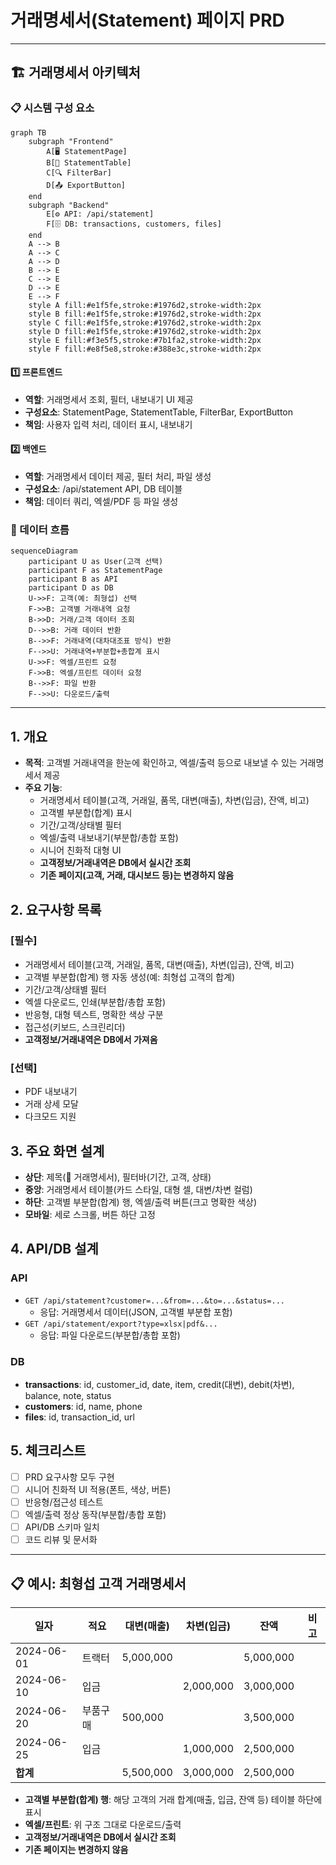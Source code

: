 # 거래명세서(Statement) 페이지 PRD

---

## 🏗️ 거래명세서 아키텍처

### 📋 시스템 구성 요소
```mermaid
graph TB
    subgraph "Frontend"
        A[🖥️ StatementPage]
        B[📄 StatementTable]
        C[🔍 FilterBar]
        D[📤 ExportButton]
    end
    subgraph "Backend"
        E[⚙️ API: /api/statement]
        F[🗄️ DB: transactions, customers, files]
    end
    A --> B
    A --> C
    A --> D
    B --> E
    C --> E
    D --> E
    E --> F
    style A fill:#e1f5fe,stroke:#1976d2,stroke-width:2px
    style B fill:#e1f5fe,stroke:#1976d2,stroke-width:2px
    style C fill:#e1f5fe,stroke:#1976d2,stroke-width:2px
    style D fill:#e1f5fe,stroke:#1976d2,stroke-width:2px
    style E fill:#f3e5f5,stroke:#7b1fa2,stroke-width:2px
    style F fill:#e8f5e8,stroke:#388e3c,stroke-width:2px
```

#### 1️⃣ 프론트엔드
- **역할**: 거래명세서 조회, 필터, 내보내기 UI 제공
- **구성요소**: StatementPage, StatementTable, FilterBar, ExportButton
- **책임**: 사용자 입력 처리, 데이터 표시, 내보내기

#### 2️⃣ 백엔드
- **역할**: 거래명세서 데이터 제공, 필터 처리, 파일 생성
- **구성요소**: /api/statement API, DB 테이블
- **책임**: 데이터 쿼리, 엑셀/PDF 등 파일 생성

### 🔄 데이터 흐름
```mermaid
sequenceDiagram
    participant U as User(고객 선택)
    participant F as StatementPage
    participant B as API
    participant D as DB
    U->>F: 고객(예: 최형섭) 선택
    F->>B: 고객별 거래내역 요청
    B->>D: 거래/고객 데이터 조회
    D-->>B: 거래 데이터 반환
    B-->>F: 거래내역(대차대조표 방식) 반환
    F-->>U: 거래내역+부분합+총합계 표시
    U->>F: 엑셀/프린트 요청
    F->>B: 엑셀/프린트 데이터 요청
    B-->>F: 파일 반환
    F-->>U: 다운로드/출력
```

---

## 1. 개요
- **목적**: 고객별 거래내역을 한눈에 확인하고, 엑셀/출력 등으로 내보낼 수 있는 거래명세서 제공
- **주요 기능**:
  - 거래명세서 테이블(고객, 거래일, 품목, 대변(매출), 차변(입금), 잔액, 비고)
  - 고객별 부분합(합계) 표시
  - 기간/고객/상태별 필터
  - 엑셀/출력 내보내기(부분합/총합 포함)
  - 시니어 친화적 대형 UI
  - **고객정보/거래내역은 DB에서 실시간 조회**
  - **기존 페이지(고객, 거래, 대시보드 등)는 변경하지 않음**

## 2. 요구사항 목록
### [필수]
- 거래명세서 테이블(고객, 거래일, 품목, 대변(매출), 차변(입금), 잔액, 비고)
- 고객별 부분합(합계) 행 자동 생성(예: 최형섭 고객의 합계)
- 기간/고객/상태별 필터
- 엑셀 다운로드, 인쇄(부분합/총합 포함)
- 반응형, 대형 텍스트, 명확한 색상 구분
- 접근성(키보드, 스크린리더)
- **고객정보/거래내역은 DB에서 가져옴**

### [선택]
- PDF 내보내기
- 거래 상세 모달
- 다크모드 지원

## 3. 주요 화면 설계
- **상단**: 제목(📑 거래명세서), 필터바(기간, 고객, 상태)
- **중앙**: 거래명세서 테이블(카드 스타일, 대형 셀, 대변/차변 컬럼)
- **하단**: 고객별 부분합(합계) 행, 엑셀/출력 버튼(크고 명확한 색상)
- **모바일**: 세로 스크롤, 버튼 하단 고정

## 4. API/DB 설계
### API
- `GET /api/statement?customer=...&from=...&to=...&status=...`
  - 응답: 거래명세서 데이터(JSON, 고객별 부분합 포함)
- `GET /api/statement/export?type=xlsx|pdf&...`
  - 응답: 파일 다운로드(부분합/총합 포함)

### DB
- **transactions**: id, customer_id, date, item, credit(대변), debit(차변), balance, note, status
- **customers**: id, name, phone
- **files**: id, transaction_id, url

## 5. 체크리스트
- [ ] PRD 요구사항 모두 구현
- [ ] 시니어 친화적 UI 적용(폰트, 색상, 버튼)
- [ ] 반응형/접근성 테스트
- [ ] 엑셀/출력 정상 동작(부분합/총합 포함)
- [ ] API/DB 스키마 일치
- [ ] 코드 리뷰 및 문서화

---

## 📋 예시: 최형섭 고객 거래명세서

| 일자       | 적요     | 대변(매출) | 차변(입금) | 잔액   | 비고   |
|------------|----------|------------|------------|--------|--------|
| 2024-06-01 | 트랙터   | 5,000,000  |            | 5,000,000 |      |
| 2024-06-10 | 입금     |            | 2,000,000  | 3,000,000 |      |
| 2024-06-20 | 부품구매 | 500,000    |            | 3,500,000 |      |
| 2024-06-25 | 입금     |            | 1,000,000  | 2,500,000 |      |
| **합계**   |          | 5,500,000  | 3,000,000  | 2,500,000 |      |

- **고객별 부분합(합계) 행**: 해당 고객의 거래 합계(매출, 입금, 잔액 등) 테이블 하단에 표시
- **엑셀/프린트**: 위 구조 그대로 다운로드/출력
- **고객정보/거래내역은 DB에서 실시간 조회**
- **기존 페이지는 변경하지 않음** 